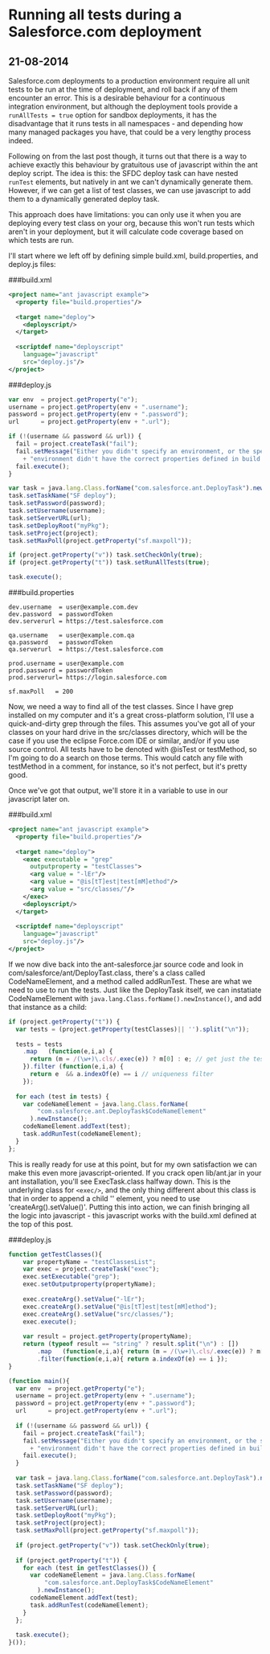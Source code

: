 ---
---

# Running all tests during a Salesforce.com deployment

## 21-08-2014

Salesforce.com deployments to a production environment require all unit tests to
be run at the time of deployment, and roll back if any of them encounter an
error. This is a desirable behaviour for a continuous integration environment,
but although the deployment tools provide a `runAllTests = true` option for
sandbox deployments, it has the disadvantage that it runs tests in all
namespaces - and depending how many managed packages you have, that could be a
very lengthy process indeed.

Following on from the last post though, it turns out that there is a way to
achieve exactly this behaviour by gratuitous use of javascript within the ant
deploy script. The idea is this: the SFDC deploy task can have nested `runTest`
elements, but natively in ant we can't dynamically generate them. However, if we
can get a list of test classes, we can use javascript to add them to a
dynamically generated deploy task.

This approach does have limitations: you can only use it when you are deploying
every test class on your org, because this won't run tests which aren't in your
deployment, but it will calculate code coverage based on which tests are run.

I'll start where we left off by defining simple build.xml, build.properties, and
deploy.js files:

###build.xml
~~~xml
<project name="ant javascript example">
  <property file="build.properties"/>
  
  <target name="deploy">
    <deployscript/>
  </target>
  
  <scriptdef name="deployscript"
    language="javascript"
    src="deploy.js"/>
</project>
~~~

###deploy.js
~~~javascript
var env  = project.getProperty("e");
username = project.getProperty(env + ".username");
password = project.getProperty(env + ".password");
url      = project.getProperty(env + ".url");

if (!(username && password && url)) {
  fail = project.createTask("fail");
  fail.setMessage("Either you didn't specify an environment, or the specified "
    + "environment didn't have the correct properties defined in build.properties.local.");
  fail.execute();
}

var task = java.lang.Class.forName("com.salesforce.ant.DeployTask").newInstance();
task.setTaskName("SF deploy");
task.setPassword(password);
task.setUsername(username);
task.setServerURL(url);
task.setDeployRoot("myPkg");
task.setProject(project);
task.setMaxPoll(project.getProperty("sf.maxpoll"));

if (project.getProperty("v")) task.setCheckOnly(true);
if (project.getProperty("t")) task.setRunAllTests(true);

task.execute();
~~~

###build.properties
~~~config
dev.username  = user@example.com.dev
dev.password  = passwordToken
dev.serverurl = https://test.salesforce.com

qa.username   = user@example.com.qa
qa.password   = passwordToken
qa.serverurl  = https://test.salesforce.com

prod.username = user@example.com
prod.password = passwordToken
prod.serverurl= https://login.salesforce.com

sf.maxPoll   = 200
~~~

Now, we need a way to find all of the test classes. Since I have grep installed
on my computer and it's a great cross-platform solution, I'll use a quick-and-dirty
grep through the files. This assumes you've got all of your classes on your hard
drive in the src/classes directory, which will be the case if you use the eclipse
Force.com IDE or similar, and/or if you use source control. All tests have to be
denoted with @isTest or testMethod, so I'm going to do a search on those terms.
This would catch any file with testMethod in a comment, for instance, so it's
not perfect, but it's pretty good.

Once we've got that output, we'll store it in a variable to use in our javascript
later on.

###build.xml
~~~xml
<project name="ant javascript example">
  <property file="build.properties"/>
  
  <target name="deploy">
    <exec executable = "grep"
      outputproperty = "testClasses">
      <arg value = "-lEr"/>
      <arg value = "@is[tT]est|test[mM]ethod"/>
      <arg value = "src/classes/"/>
    </exec>
    <deployscript/>
  </target>
  
  <scriptdef name="deployscript"
    language="javascript"
    src="deploy.js"/>
</project>
~~~

If we now dive back into the ant-salesforce.jar source code and look in
com/salesforce/ant/DeployTast.class, there's a class called CodeNameElement, and
a method called addRunTest. These are what we need to use to run the tests. Just
like the DeployTask itself, we can instatiate CodeNameElement with
`java.lang.Class.forName().newInstance()`, and add that instance as a child:

~~~javascript
if (project.getProperty("t")) {
  var tests = (project.getProperty(testClasses)|| '').split("\n"));
  
  tests = tests
    .map   (function(e,i,a) {
      return (m = /(\w+)\.cls/.exec(e)) ? m[0] : e; // get just the test names
    }).filter (function(e,i,a) {
      return e  && a.indexOf(e) == i // uniqueness filter 
    });
  
  for each (test in tests) {
    var codeNameElement = java.lang.Class.forName(
        "com.salesforce.ant.DeployTask$CodeNameElement"
      ).newInstance();
    codeNameElement.addText(test);
    task.addRunTest(codeNameElement);
  }
};
~~~

This is really ready for use at this point, but for my own satisfaction we can
make this even more javascript-oriented. If you crack open lib/ant.jar in your
ant installation, you'll see ExecTask.class halfway down. This is the underlying
class for `<exec/>`, and the only thing different about this class is that in
order to append a child '<arg/>' element, you need to use 'createArg().setValue()'.
Putting this into action, we can finish bringing all the logic into javascript -
this javascript works with the build.xml defined at the top of this post.

###deploy.js
~~~javascript
function getTestClasses(){
	var propertyName = "testClassesList";
	var exec = project.createTask("exec");
	exec.setExecutable("grep");
	exec.setOutputproperty(propertyName);
	
	exec.createArg().setValue("-lEr");
	exec.createArg().setValue("@is[tT]est|test[mM]ethod");
	exec.createArg().setValue("src/classes/");
	exec.execute();
	
	var result = project.getProperty(propertyName);
	return (typeof result == "string" ? result.split("\n") : [])
		.map   (function(e,i,a){ return (m = /(\w+)\.cls/.exec(e)) ? m[0] : e;})
		.filter(function(e,i,a){ return a.indexOf(e) == i });
}

(function main(){
  var env  = project.getProperty("e");
  username = project.getProperty(env + ".username");
  password = project.getProperty(env + ".password");
  url      = project.getProperty(env + ".url");
  
  if (!(username && password && url)) {
    fail = project.createTask("fail");
    fail.setMessage("Either you didn't specify an environment, or the specified "
      + "environment didn't have the correct properties defined in build.properties.local.");
    fail.execute();
  }
  
  var task = java.lang.Class.forName("com.salesforce.ant.DeployTask").newInstance();
  task.setTaskName("SF deploy");
  task.setPassword(password);
  task.setUsername(username);
  task.setServerURL(url);
  task.setDeployRoot("myPkg");
  task.setProject(project);
  task.setMaxPoll(project.getProperty("sf.maxpoll"));
  
  if (project.getProperty("v")) task.setCheckOnly(true);
  
  if (project.getProperty("t")) {
    for each (test in getTestClasses()) {
      var codeNameElement = java.lang.Class.forName(
          "com.salesforce.ant.DeployTask$CodeNameElement"
        ).newInstance();
      codeNameElement.addText(test);
      task.addRunTest(codeNameElement);
    }
  };
  
  task.execute();
}());
~~~
